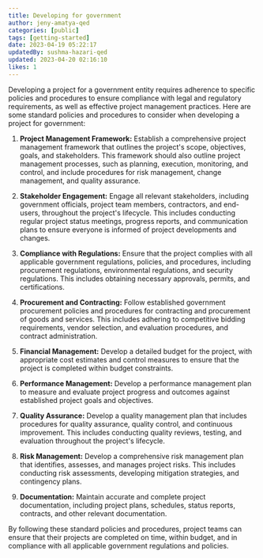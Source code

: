 ```yaml
---
title: Developing for government
author: jeny-amatya-qed
categories: [public]
tags: [getting-started]
date: 2023-04-19 05:22:17 
updatedBy: sushma-hazari-qed
updated: 2023-04-20 02:16:10 
likes: 1
---
```


Developing a project for a government entity requires adherence to specific policies and procedures to ensure compliance with legal and regulatory requirements, as well as effective project management practices. Here are some standard policies and procedures to consider when developing a project for government:

1. **Project Management Framework:**
Establish a comprehensive project management framework that outlines the project's scope, objectives, goals, and stakeholders. This framework should also outline project management processes, such as planning, execution, monitoring, and control, and include procedures for risk management, change management, and quality assurance.

2. **Stakeholder Engagement:**
Engage all relevant stakeholders, including government officials, project team members, contractors, and end-users, throughout the project's lifecycle. This includes conducting regular project status meetings, progress reports, and communication plans to ensure everyone is informed of project developments and changes.

3. **Compliance with Regulations:**
Ensure that the project complies with all applicable government regulations, policies, and procedures, including procurement regulations, environmental regulations, and security regulations. This includes obtaining necessary approvals, permits, and certifications.

4. **Procurement and Contracting:**
Follow established government procurement policies and procedures for contracting and procurement of goods and services. This includes adhering to competitive bidding requirements, vendor selection, and evaluation procedures, and contract administration.

5. **Financial Management:**
Develop a detailed budget for the project, with appropriate cost estimates and control measures to ensure that the project is completed within budget constraints.

6. **Performance Management:**
Develop a performance management plan to measure and evaluate project progress and outcomes against established project goals and objectives.

7. **Quality Assurance:**
Develop a quality management plan that includes procedures for quality assurance, quality control, and continuous improvement. This includes conducting quality reviews, testing, and evaluation throughout the project's lifecycle.

8. **Risk Management:**
Develop a comprehensive risk management plan that identifies, assesses, and manages project risks. This includes conducting risk assessments, developing mitigation strategies, and contingency plans.

9. **Documentation:**
Maintain accurate and complete project documentation, including project plans, schedules, status reports, contracts, and other relevant documentation.

By following these standard policies and procedures, project teams can ensure that their projects are completed on time, within budget, and in compliance with all applicable government regulations and policies.